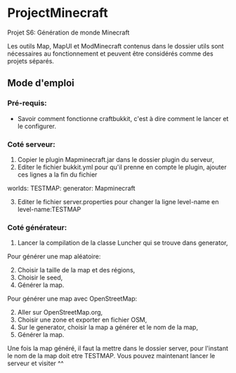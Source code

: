 ProjectMinecraft
================

Projet S6: Génération de monde Minecraft

Les outils Map, MapUI et ModMinecraft contenus dans le dossier utils sont nécessaires au fonctionnement et peuvent être considérés comme des projets séparés.

Mode d'emploi
-------------

### Pré-requis:
  * Savoir comment fonctionne craftbukkit, c'est à dire comment le lancer et le configurer.

### Coté serveur:

  1. Copier le plugin Mapminecraft.jar dans le dossier plugin du serveur,
  2. Editer le fichier bukkit.yml pour qu'il prenne en compte le plugin, ajouter ces lignes a la fin du fichier
 
  worlds:
    TESTMAP:
      generator: Mapminecraft

  3. Editer le fichier server.properties pour changer la ligne level-name en level-name:TESTMAP

### Coté générateur:

  1. Lancer la compilation de la classe Luncher qui se trouve dans generator,

  Pour générer une map aléatoire:
  
  2. Choisir la taille de la map et des régions,
  3. Choisir le seed,
  4. Générer la map.

  Pour générer une map avec OpenStreetMap:
  
  2. Aller sur OpenStreetMap.org,
  3. Choisir une zone et exporter en fichier OSM,
  4. Sur le generator, choisir la map a générer et le nom de la map,
  5. Générer la map.

Une fois la map généré, il faut la mettre dans le dossier server, pour l'instant le nom de la map doit etre TESTMAP.
Vous pouvez maintenant lancer le serveur et visiter ^^
